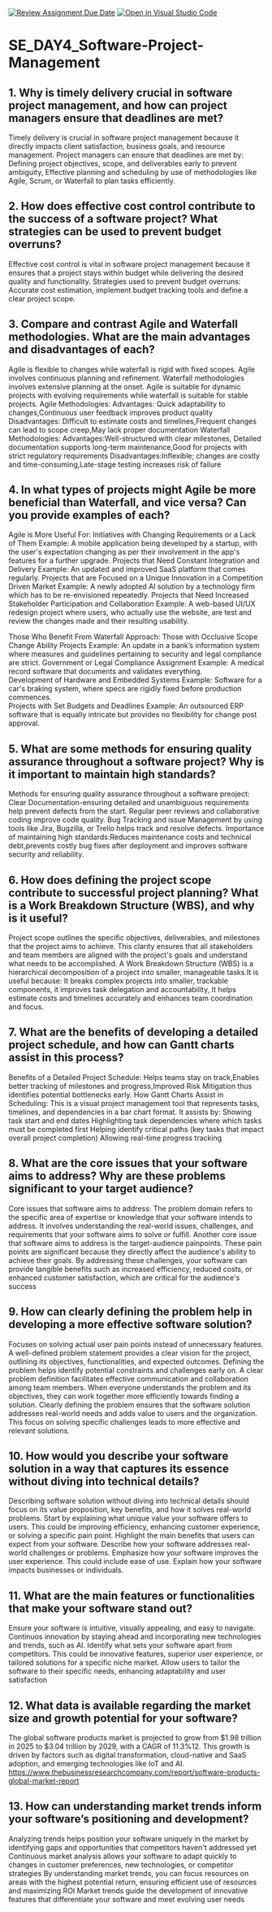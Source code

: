 [![Review Assignment Due Date](https://classroom.github.com/assets/deadline-readme-button-22041afd0340ce965d47ae6ef1cefeee28c7c493a6346c4f15d667ab976d596c.svg)](https://classroom.github.com/a/9pw6JKcu)
[![Open in Visual Studio Code](https://classroom.github.com/assets/open-in-vscode-2e0aaae1b6195c2367325f4f02e2d04e9abb55f0b24a779b69b11b9e10269abc.svg)](https://classroom.github.com/online_ide?assignment_repo_id=18577243&assignment_repo_type=AssignmentRepo)
# SE_DAY4_Software-Project-Management
## 1. Why is timely delivery crucial in software project management, and how can project managers ensure that deadlines are met?
Timely delivery is crucial in software project management because it directly impacts client satisfaction, business goals, and resource management.
Project managers can ensure that deadlines are met by: Defining project objectives, scope, and deliverables early to prevent ambiguity, Effective planning and  scheduling by use of methodologies like Agile, Scrum, or Waterfall to plan tasks efficiently.
## 2. How does effective cost control contribute to the success of a software project? What strategies can be used to prevent budget overruns?
Effective cost control is vital in software project management because it ensures that a project stays within budget while delivering the desired quality and functionality.
Strategies used to prevent budget overruns: Accurate cost estimation, implement budget tracking tools and define a clear project scope. 
## 3. Compare and contrast Agile and Waterfall methodologies. What are the main advantages and disadvantages of each?
Agile is flexible to changes while waterfall is rigid with fixed scopes. Agile involves continuous planning and refinement. Waterfall methodologies involves extensive planning at the onset. Agile is suitable for dynamic projects with evolving requirements while waterfall is suitable for stable projects.
Agile Methodologies:
Advantages: Quick adaptability to changes,Continuous user feedback improves product quality
Disadvantages: Difficult to estimate costs and timelines,Frequent changes can lead to scope creep,May lack proper documentation
Waterfall Methodologies:
Advantages:Well-structured with clear milestones, Detailed documentation supports long-term maintenance,Good for projects with strict regulatory requirements
Disadvantages:Inflexible; changes are costly and time-consuming,Late-stage testing increases risk of failure
## 4. In what types of projects might Agile be more beneficial than Waterfall, and vice versa? Can you provide examples of each?
Agile is More Useful For: 
Initiatives with Changing Requirements or a Lack of Them 
Example: A mobile application being developed by a startup, with the user's expectation changing as per their involvement in the app's features for a further upgrade.
Projects that Need Constant Integration and Delivery 
Example: An updated and improved SaaS platform that comes regularly.
Projects that are Focused on a Unique Innovation in a Competition Driven Market 
Example: A newly adopted AI solution by a technology firm which has to be re-envisioned repeatedly.
Projects that Need Increased Stakeholder Participation and Collaboration 
Example: A web-based UI/UX redesign project where users, who actually use the website, are test and review the changes made and their resulting usability.

Those Who Benefit From Waterfall Approach:
Those with Occlusive Scope Change Ability Projects
Example: An update in a bank’s information system where measures and guidelines pertaining to security and legal compliance are strict. 
Government or Legal Compliance Assignment 
Example: A medical record software that documents and validates everything.  
Development of Hardware and Embedded Systems
Example: Software for a car's braking system, where specs are rigidly fixed before production commences.  
Projects with Set Budgets and Deadlines 
Example: An outsourced ERP software that is equally intricate but provides no flexibility for change post approval.
## 5. What are some methods for ensuring quality assurance throughout a software project? Why is it important to maintain high standards?
Methods for ensuring quality assurance throughout a software preoject:
Clear Documentation-ensuring detailed and unambiguous requirements help prevent defects from the start.
Regular peer reviews and collaborative coding improve code quality.
Bug Tracking and issue Management by using tools like Jira, Bugzilla, or Trello helps track and resolve defects.
Importance of maintaining high standards:Reduces maintenance costs and technical debt,prevents costly bug fixes after deployment and improves software security and reliability.
## 6. How does defining the project scope contribute to successful project planning? What is a Work Breakdown Structure (WBS), and why is it useful?
Project scope outlines the specific objectives, deliverables, and milestones that the project aims to achieve. This clarity ensures that all stakeholders and team members are aligned with the project's goals and understand what needs to be accomplished.
A Work Breakdown Structure (WBS) is a hierarchical decomposition of a project into smaller, manageable tasks.It is useful because: It breaks complex projects into smaller, trackable components, it improves task delegation and accountability, It helps estimate costs and timelines accurately and enhances team coordination and focus.
## 7. What are the benefits of developing a detailed project schedule, and how can Gantt charts assist in this process?
Benefits of a Detailed Project Schedule:
Helps teams stay on track,Enables better tracking of milestones and progress,Improved Risk Mitigation thus identifies potential bottlenecks early.
How Gantt Charts Assist in Scheduling:
This is a visual project management tool that represents tasks, timelines, and dependencies in a bar chart format. It assists by:
Showing task start and end dates
Highlighting task dependencies where which tasks must be completed first
Helping identify critical paths (key tasks that impact overall project completion)
Allowing real-time progress tracking
## 8. What are the core issues that your software aims to address? Why are these problems significant to your target audience?
Core issues that software aims to address:
The problem domain refers to the specific area of expertise or knowledge that your software intends to address. It involves understanding the real-world issues, challenges, and requirements that your software aims to solve or fulfill.
Another core issue that software aims to address is the target-audience painpoints.
These pain points are significant because they directly affect the audience's ability to achieve their goals. By addressing these challenges, your software can provide tangible benefits such as increased efficiency, reduced costs, or enhanced customer satisfaction, which are critical for the audience's success
## 9. How can clearly defining the problem help in developing a more effective software solution?
Focuses on solving actual user pain points instead of unnecessary features.
A well-defined problem statement provides a clear vision for the project, outlining its objectives, functionalities, and expected outcomes. 
Defining the problem helps identify potential constraints and challenges early on.
A clear problem definition facilitates effective communication and collaboration among team members. When everyone understands the problem and its objectives, they can work together more efficiently towards finding a solution.
Clearly defining the problem ensures that the software solution addresses real-world needs and adds value to users and the organization. This focus on solving specific challenges leads to more effective and relevant solutions.
## 10. How would you describe your software solution in a way that captures its essence without diving into technical details?
Describing software solution without diving into technical details should focus on its value proposition, key benefits, and how it solves real-world problems. 
Start by explaining what unique value your software offers to users. This could be improving efficiency, enhancing customer experience, or solving a specific pain point.
Highlight the main benefits that users can expect from your software.
Describe how your software addresses real-world challenges or problems.
Emphasize how your software improves the user experience. This could include ease of use.
Explain how your software impacts businesses or individuals.
## 11. What are the main features or functionalities that make your software stand out?
 Ensure your software is intuitive, visually appealing, and easy to navigate. 
 Continuos innovation by staying ahead and incorporating new technologies and trends, such as AI.
 Identify what sets your software apart from competitors. This could be innovative features, superior user experience, or tailored solutions for a specific niche market.
 Allow users to tailor the software to their specific needs, enhancing adaptability and user satisfaction
## 12. What data is available regarding the market size and growth potential for your software?
The global software products market is projected to grow from $1.98 trillion in 2025 to $3.04 trillion by 2029, with a CAGR of 11.3%12. This growth is driven by factors such as digital transformation, cloud-native and SaaS adoption, and emerging technologies like IoT and AI.
https://www.thebusinessresearchcompany.com/report/software-products-global-market-report
## 13. How can understanding market trends inform your software’s positioning and development?
Analyzing trends helps position your software uniquely in the market by identifying gaps and opportunities that competitors haven't addressed yet
Continuous market analysis allows your software to adapt quickly to changes in customer preferences, new technologies, or competitor strategies
By understanding market trends, you can focus resources on areas with the highest potential return, ensuring efficient use of resources and maximizing ROI
Market trends guide the development of innovative features that differentiate your software and meet evolving user needs
